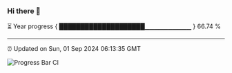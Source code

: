 ### Hi there 👋

⏳ Year progress { ████████████████████▁▁▁▁▁▁▁▁▁▁ } 66.74 %

---

⏰ Updated on Sun, 01 Sep 2024 06:13:35 GMT

![Progress Bar CI](https://github.com/Shyam-Makwana/GitHub-Actions-Demo/workflows/Progress%20Bar%20CI/badge.svg)
